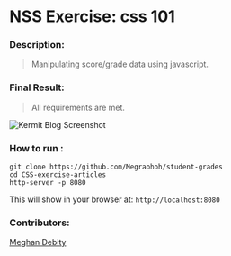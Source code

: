 # NSS Exercise: css 101

### Description:
> Manipulating score/grade data using javascript.   



### Final Result:
> All requirements are met.  


![Kermit Blog Screenshot]()



### How to run :
```
git clone https://github.com/Megraohoh/student-grades
cd CSS-exercise-articles
http-server -p 8080
```

This will show in your browser at:
`http://localhost:8080`

### Contributors:
[Meghan Debity](https://github.com/Megraohoh)

